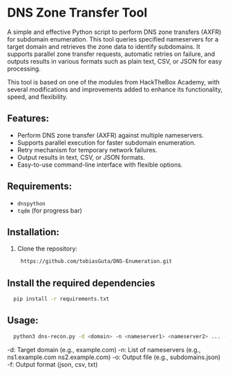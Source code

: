 # DNS Zone Transfer Tool

A simple and effective Python script to perform DNS zone transfers (AXFR) for subdomain enumeration. This tool queries specified nameservers for a target domain and retrieves the zone data to identify subdomains. It supports parallel zone transfer requests, automatic retries on failure, and outputs results in various formats such as plain text, CSV, or JSON for easy processing.

This tool is based on one of the modules from HackTheBox Academy, with several modifications and improvements added to enhance its functionality, speed, and flexibility.

## Features:
- Perform DNS zone transfer (AXFR) against multiple nameservers.
- Supports parallel execution for faster subdomain enumeration.
- Retry mechanism for temporary network failures.
- Output results in text, CSV, or JSON formats.
- Easy-to-use command-line interface with flexible options.

## Requirements:
- `dnspython`
- `tqdm` (for progress bar)

## Installation:
1. Clone the repository:
   ```bash
    https://github.com/tobiasGuta/DNS-Enumeration.git
   ```
## Install the required dependencies

  ```bash
    pip install -r requirements.txt
  ```

## Usage:

```bash
  python3 dns-recon.py -d <domain> -n <nameserver1> <nameserver2> ... -o <output_file> -f <output_format>
```

-d: Target domain (e.g., example.com)
-n: List of nameservers (e.g., ns1.example.com ns2.example.com)
-o: Output file (e.g., subdomains.json)
-f: Output format (json, csv, txt)
